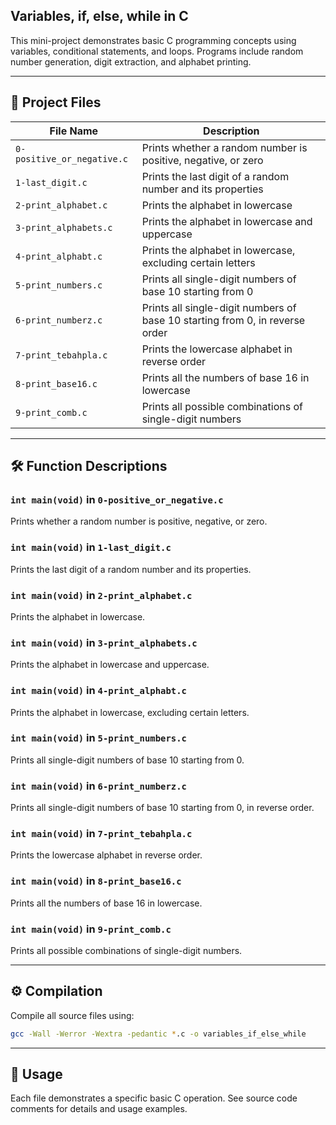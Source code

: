 ## Variables, if, else, while in C

This mini-project demonstrates basic C programming concepts using variables, conditional statements, and loops. Programs include random number generation, digit extraction, and alphabet printing.

---

## 📁 Project Files

| File Name              | Description                                         |
|------------------------|-----------------------------------------------------|
| `0-positive_or_negative.c` | Prints whether a random number is positive, negative, or zero |
| `1-last_digit.c`           | Prints the last digit of a random number and its properties    |
| `2-print_alphabet.c`       | Prints the alphabet in lowercase                              |
| `3-print_alphabets.c`      | Prints the alphabet in lowercase and uppercase                   |
| `4-print_alphabt.c`        | Prints the alphabet in lowercase, excluding certain letters    |
| `5-print_numbers.c`        | Prints all single-digit numbers of base 10 starting from 0      |
| `6-print_numberz.c`        | Prints all single-digit numbers of base 10 starting from 0, in reverse order |
| `7-print_tebahpla.c`      | Prints the lowercase alphabet in reverse order                |
| `8-print_base16.c`        | Prints all the numbers of base 16 in lowercase                |
| `9-print_comb.c`          | Prints all possible combinations of single-digit numbers      |

---

## 🛠 Function Descriptions

### `int main(void)` in `0-positive_or_negative.c`
Prints whether a random number is positive, negative, or zero.

### `int main(void)` in `1-last_digit.c`
Prints the last digit of a random number and its properties.

### `int main(void)` in `2-print_alphabet.c`
Prints the alphabet in lowercase.

### `int main(void)` in `3-print_alphabets.c`
Prints the alphabet in lowercase and uppercase.

### `int main(void)` in `4-print_alphabt.c`
Prints the alphabet in lowercase, excluding certain letters.

### `int main(void)` in `5-print_numbers.c`
Prints all single-digit numbers of base 10 starting from 0.

### `int main(void)` in `6-print_numberz.c`
Prints all single-digit numbers of base 10 starting from 0, in reverse order.

### `int main(void)` in `7-print_tebahpla.c`
Prints the lowercase alphabet in reverse order.

### `int main(void)` in `8-print_base16.c`
Prints all the numbers of base 16 in lowercase.

### `int main(void)` in `9-print_comb.c`
Prints all possible combinations of single-digit numbers.

---

## ⚙️ Compilation

Compile all source files using:
```bash
gcc -Wall -Werror -Wextra -pedantic *.c -o variables_if_else_while
```

---

## 📄 Usage

Each file demonstrates a specific basic C operation. See source code comments for details and usage examples.
